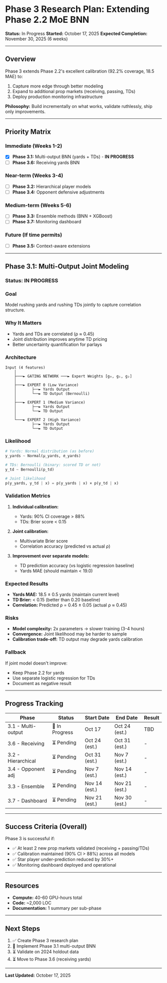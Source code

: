 # Phase 3 Research Plan: Extending Phase 2.2 MoE BNN

**Status:** In Progress
**Started:** October 17, 2025
**Expected Completion:** November 30, 2025 (6 weeks)

---

## Overview

Phase 3 extends Phase 2.2's excellent calibration (92.2% coverage, 18.5 MAE) to:
1. Capture more edge through better modeling
2. Expand to additional prop markets (receiving, passing, TDs)
3. Deploy production monitoring infrastructure

**Philosophy:** Build incrementally on what works, validate ruthlessly, ship only improvements.

---

## Priority Matrix

### Immediate (Weeks 1-2)
- [x] **Phase 3.1:** Multi-output BNN (yards + TDs) - **IN PROGRESS**
- [ ] **Phase 3.6:** Receiving yards BNN

### Near-term (Weeks 3-4)
- [ ] **Phase 3.2:** Hierarchical player models
- [ ] **Phase 3.4:** Opponent defensive adjustments

### Medium-term (Weeks 5-6)
- [ ] **Phase 3.3:** Ensemble methods (BNN + XGBoost)
- [ ] **Phase 3.7:** Monitoring dashboard

### Future (If time permits)
- [ ] **Phase 3.5:** Context-aware extensions

---

## Phase 3.1: Multi-Output Joint Modeling

### Status: IN PROGRESS

### Goal
Model rushing yards and rushing TDs jointly to capture correlation structure.

### Why It Matters
- Yards and TDs are correlated (ρ ≈ 0.45)
- Joint distribution improves anytime TD pricing
- Better uncertainty quantification for parlays

### Architecture
```
Input (4 features)
    │
    ├───► GATING NETWORK ───► Expert Weights [g₀, g₁, g₂]
    │
    ├───► EXPERT 0 (Low Variance)
    │       ├──► Yards Output
    │       └──► TD Output (Bernoulli)
    │
    ├───► EXPERT 1 (Medium Variance)
    │       ├──► Yards Output
    │       └──► TD Output
    │
    └───► EXPERT 2 (High Variance)
            ├──► Yards Output
            └──► TD Output
```

### Likelihood
```python
# Yards: Normal distribution (as before)
y_yards ~ Normal(μ_yards, σ_yards)

# TDs: Bernoulli (binary: scored TD or not)
y_td ~ Bernoulli(p_td)

# Joint likelihood
p(y_yards, y_td | x) = p(y_yards | x) × p(y_td | x)
```

### Validation Metrics
1. **Individual calibration:**
   - Yards: 90% CI coverage > 88%
   - TDs: Brier score < 0.15

2. **Joint calibration:**
   - Multivariate Brier score
   - Correlation accuracy (predicted vs actual ρ)

3. **Improvement over separate models:**
   - TD prediction accuracy (vs logistic regression baseline)
   - Yards MAE (should maintain < 19.0)

### Expected Results
- **Yards MAE:** 18.5 ± 0.5 yards (maintain current level)
- **TD Brier:** < 0.15 (better than 0.20 baseline)
- **Correlation:** Predicted ρ = 0.45 ± 0.05 (actual ρ ≈ 0.45)

### Risks
- **Model complexity:** 2x parameters → slower training (3-4 hours)
- **Convergence:** Joint likelihood may be harder to sample
- **Calibration trade-off:** TD output may degrade yards calibration

### Fallback
If joint model doesn't improve:
- Keep Phase 2.2 for yards
- Use separate logistic regression for TDs
- Document as negative result

---

## Progress Tracking

| Phase | Status | Start Date | End Date | Result |
|-------|--------|------------|----------|--------|
| 3.1 - Multi-output | 🔄 In Progress | Oct 17 | Oct 24 (est.) | TBD |
| 3.6 - Receiving | ⏳ Pending | Oct 24 (est.) | Oct 31 (est.) | - |
| 3.2 - Hierarchical | ⏳ Pending | Oct 31 (est.) | Nov 7 (est.) | - |
| 3.4 - Opponent adj | ⏳ Pending | Nov 7 (est.) | Nov 14 (est.) | - |
| 3.3 - Ensemble | ⏳ Pending | Nov 14 (est.) | Nov 21 (est.) | - |
| 3.7 - Dashboard | ⏳ Pending | Nov 21 (est.) | Nov 30 (est.) | - |

---

## Success Criteria (Overall)

Phase 3 is successful if:
- ✅ At least 2 new prop markets validated (receiving + passing/TDs)
- ✅ Calibration maintained (90% CI > 88%) across all models
- ✅ Star player under-prediction reduced by 30%+
- ✅ Monitoring dashboard deployed and operational

---

## Resources

- **Compute:** 40-60 GPU-hours total
- **Code:** ~2,000 LOC
- **Documentation:** 1 summary per sub-phase

---

## Next Steps

1. ✅ Create Phase 3 research plan
2. 🔄 Implement Phase 3.1 multi-output BNN
3. ⏳ Validate on 2024 holdout data
4. ⏳ Move to Phase 3.6 (receiving yards)

---

**Last Updated:** October 17, 2025
